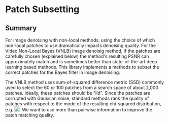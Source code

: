 
Patch Subsetting
=====

Summary
-----

For image denoising with non-local methods, using the choice of which non-local patches to use dramatically impacts denoising quality. For the Video Non-Local Bayes (VNLB) image denoisig method, if the patches are carefully chosen (explained below) the method's resulting PSNR can approximately match and is sometimes better than state-of-the-art deep learning based methods. This library implements a methods to subset the correct patches for the Bayes filter in image denoising.

The VNLB method uses sum-of-squared difference metric (SSD) commonly used to select the 60 or 100 patches from a search space of about 2,000 patches. Ideally, these patches should be "iid". Since the patches are corrupted with Gaussian noise, standard methods rank the quality of patches with respect to the mode of the resulting chi-squared distribution, e.g. <img src="https://render.githubusercontent.com/render/math?math=\|x_i - x_{ref}\|_2^2 - \sigma^2">. We want to use more than pairwise information to improve the patch matching quality.

